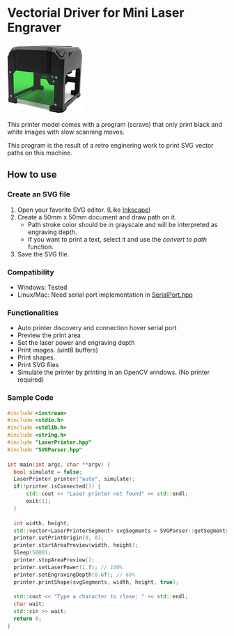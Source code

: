 # Vectorial Driver for Mini Laser Engraver
![](printer.png)

This printer model comes with a program (scrave) that only print black and white images with slow scanning moves.

This program is the result of a retro enginering work to print SVG vector paths on this machine.

## How to use

### Create an SVG file
1. Open your favorite SVG editor. (Like [Inkscape](http://inkscape.org/))
2. Create a 50mm x 50mm document and draw path on it.
    - Path stroke color should be in grayscale and will be interpreted as engraving depth.
    - If you want to print a text, select it and use the _convert to path_ function.
3. Save the SVG file.

### Compatibility
- Windows: Tested
- Linux/Mac: Need serial port implementation in [SerialPort.hpp](https://github.com/nesnes/VectorialLaserEngraver/blob/master/include/SerialPort.hpp)

### Functionalities
- Auto printer discovery and connection hover serial port
- Preview the print area
- Set the laser power and engraving depth
- Print images. (uint8 buffers)
- Print shapes.
- Print SVG files
- Simulate the printer by printing in an OpenCV windows. (No printer required)

### Sample Code
```cpp
#include <iostream>
#include <stdio.h>
#include <stdlib.h>
#include <string.h>
#include "LaserPrinter.hpp"
#include "SVGParser.hpp"

int main(int argc, char **argv) {
  bool simulate = false;
  LaserPrinter printer("auto", simulate);
  if(!printer.isConnected()) {
      std::cout << "Laser printer not found" << std::endl;
      exit(1);
  }

  int width, height;
  std::vector<LaserPrinterSegment> svgSegments = SVGParser::getSegments(filePath, width, height);
  printer.setPrintOrigin(0, 0);
  printer.startAreaPreview(width, height);
  Sleep(5000);
  printer.stopAreaPreview();
  printer.setLaserPower(1.f); // 100%
  printer.setEngravingDepth(0.6f); // 60%
  printer.printShape(svgSegments, width, height, true);

  std::cout << "Type a character to close: " << std::endl;
  char wait;
  std::cin >> wait;
  return 0;
}
```